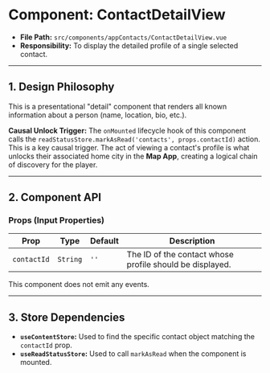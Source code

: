 # Component: ContactDetailView

- **File Path:** `src/components/appContacts/ContactDetailView.vue`
- **Responsibility:** To display the detailed profile of a single selected contact.

---

## 1. Design Philosophy

This is a presentational "detail" component that renders all known information about a person (name, location, bio, etc.).

**Causal Unlock Trigger:** The `onMounted` lifecycle hook of this component calls the `readStatusStore.markAsRead('contacts', props.contactId)` action. This is a key causal trigger. The act of viewing a contact's profile is what unlocks their associated home city in the **Map App**, creating a logical chain of discovery for the player.

---

## 2. Component API

### Props (Input Properties)

| Prop        | Type     | Default | Description                                              |
| ----------- | -------- | ------- | -------------------------------------------------------- |
| `contactId` | `String` | `''`    | The ID of the contact whose profile should be displayed. |

This component does not emit any events.

---

## 3. Store Dependencies

-   **`useContentStore`:** Used to find the specific contact object matching the `contactId` prop.
-   **`useReadStatusStore`:** Used to call `markAsRead` when the component is mounted.
